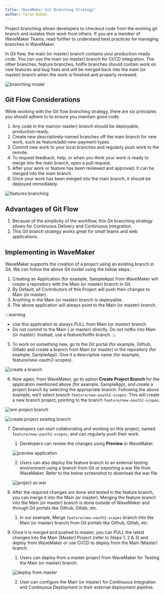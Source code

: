 ```yaml
---
title: "WaveMaker Git Branching Strategy"
author: Tarun Dubey
---
```


Project branching allows developers to checkout code from the existing git branch and isolates their work from others. If you are a member of WaveMaker Teams, read further to understand best practices for managing branches in WaveMaker. 

<!--truncate-->

In Git flow, the main (or master) branch contains your production-ready code. You can use the main (or master) branch for CI/CD integration. The other branches, feature branches, hotfix branches should contain work on new features and bug fixes and will be merged back into the main (or master) branch when the work is finished and properly reviewed.

![branching model](/learn/assets/branching-model.png)

## Git Flow Considerations

While working with the Git flow branching strategy, there are six principles you should adhere to to ensure you maintain good code.

1. Any code in the main(or master) branch should be deployable, production-ready.
2. Create new descriptively-named branches off the main branch for new work, such as feature/add-new-payment-types.
3. Commit new work to your local branches and regularly push work to the remote.
4. To request feedback, help, or when you think your work is ready to merge into the main branch, open a pull request. 
5. After your work or feature has been reviewed and approved. It can be merged into the main branch.
6. Once your work has been merged into the main branch, it should be deployed immediately.

![features branching](/learn/assets/features-branching.png)

## Advantages of Git Flow

1. Because of the simplicity of the workflow, this Git branching strategy allows for Continuous Delivery and Continuous Integration.
2. This Git branch strategy works great for small teams and web applications.

## Implementing in WaveMaker

WaveMaker supports the creation of a project using an existing branch in Git. We can follow the above Git model using the below steps:

1. Creating an Application (for example, SampleApp) from WaveMaker will create a repository with the Main (or master) branch in Git. 
2. By Default, all Contributors of this Project will push their changes to Main (or master).
3. Anything in the Main (or master) branch is deployable.
4. The above application will always point to the Main (or master) branch. 

:::warning
- Use this application to always PULL from Main (or master) branch.
- Do not commit to the Main ( or master) directly. Do not hotfix into Main (or master). Instead, use a feature/hotfix branch.
:::

5. To work on something new, go to the Git portal (for example, Github, Gitlab) and create a branch from Main (or master) in the repository (for example, SampleApp). Give it a descriptive name (for example, feature/new-oauth2-scopes).

![create a branch](/learn/assets/create-a-branch.png)

6. Now again, from WaveMaker, go to option **Create Project Branch** for the application mentioned above (for example, SampleApp), and create a project branch by selecting the appropriate branch. Following the above example, we’ll select branch `feature/new-oauth2-scopes`. This will create a new branch project, pointing to the branch `feature/new-oauth2-scopes`. 

![wm project branch](/learn/assets/wm-project-branch.png)

![create project existing branch](/learn/assets/create-project-existing-branch.png)

7. Developers can start collaborating and working on this project, named `feature/new-oauth2-scopes`, and can regularly push their work.
    1. Developers can review the changes using **Preview** in WaveMaker.

    ![preview application](/learn/assets/preview-application.png)
 
    2. Users can also deploy the feature branch to an external testing environment using a branch from Git or exporting a war file from WaveMaker. Refer to the below screenshot to download the war file. 

    ![project as war](/learn/assets/project-as-war.png)

8. After the required changes are done and tested in the feature branch, you can merge it into the Main (or master). Merging the feature branch into the Main (or master) branch is done outside of WaveMaker and through Git portals like Github, Gitlab, etc.

    1. In our example, Merge `feature/new-oauth2-scopes` branch into the Main (or master) branch from Git portals like Github, Gitlab, etc.

9. Once it is merged and pushed to master, you can PULL the latest changes into the Main (Master) Project (refer to Steps 1, 2 & 3) and deploy from WaveMaker or use CI/CD to deploy from the Main (Master) branch.
    1. Users can deploy from a master project from WaveMaker for Testing the Main (or master) branch.

    ![deploy from master](/learn/assets/deploy-from-master.png)

    2. User can configure the Main (or master) for Continuous Integration and Continuous Deployment in their external deployment pipeline. 
